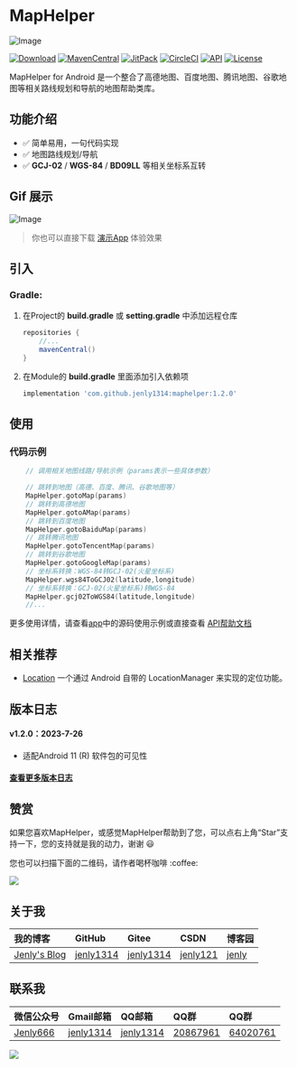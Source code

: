 # MapHelper

![Image](app/src/main/ic_launcher-playstore.png)

[![Download](https://img.shields.io/badge/download-App-blue.svg)](https://raw.githubusercontent.com/jenly1314/MapHelper/master/app/release/app-release.apk)
[![MavenCentral](https://img.shields.io/maven-central/v/com.github.jenly1314/maphelper)](https://repo1.maven.org/maven2/com/github/jenly1314/maphelper/)
[![JitPack](https://jitpack.io/v/jenly1314/MapHelper.svg)](https://jitpack.io/#jenly1314/MapHelper)
[![CircleCI](https://circleci.com/gh/jenly1314/MapHelper.svg?style=svg)](https://circleci.com/gh/jenly1314/MapHelper)
[![API](https://img.shields.io/badge/API-16%2B-blue.svg?style=flat)](https://android-arsenal.com/api?level=16)
[![License](https://img.shields.io/badge/license-MIT-blue.svg)](https://opensource.org/licenses/mit-license.php)

MapHelper for Android 是一个整合了高德地图、百度地图、腾讯地图、谷歌地图等相关路线规划和导航的地图帮助类库。

## 功能介绍
- ✅ 简单易用，一句代码实现
- ✅ 地图路线规划/导航
- ✅ **GCJ-02** / **WGS-84** / **BD09LL** 等相关坐标系互转

## Gif 展示
![Image](GIF.gif)

> 你也可以直接下载 [演示App](https://raw.githubusercontent.com/jenly1314/MapHelper/master/app/release/app-release.apk) 体验效果

## 引入

### Gradle:

1. 在Project的 **build.gradle** 或 **setting.gradle** 中添加远程仓库

    ```gradle
    repositories {
        //...
        mavenCentral()
    }
    ```

2. 在Module的 **build.gradle** 里面添加引入依赖项
    ```gradle
    implementation 'com.github.jenly1314:maphelper:1.2.0'
    ```

## 使用

### 代码示例

```kotlin
    // 调用相关地图线路/导航示例（params表示一些具体参数）

    // 跳转到地图（高德、百度、腾讯、谷歌地图等）
    MapHelper.gotoMap(params)
    // 跳转到高德地图
    MapHelper.gotoAMap(params)
    // 跳转到百度地图
    MapHelper.gotoBaiduMap(params)
    // 跳转腾讯地图
    MapHelper.gotoTencentMap(params)
    // 跳转到谷歌地图
    MapHelper.gotoGoogleMap(params)
    // 坐标系转换：WGS-84转GCJ-02(火星坐标系)
    MapHelper.wgs84ToGCJ02(latitude,longitude)
    // 坐标系转换：GCJ-02(火星坐标系)转WGS-84
    MapHelper.gcj02ToWGS84(latitude,longitude)
    //...
```
更多使用详情，请查看[app](app)中的源码使用示例或直接查看 [API帮助文档](https://jenly1314.github.io/MapHelper/api/)

## 相关推荐

- [Location](https://github.com/jenly1314/Location) 一个通过 Android 自带的 LocationManager 来实现的定位功能。

<!-- end -->

## 版本日志

#### v1.2.0：2023-7-26
*  适配Android 11 (R) 软件包的可见性

#### [查看更多版本日志](CHANGELOG.md)

## 赞赏
如果您喜欢MapHelper，或感觉MapHelper帮助到了您，可以点右上角“Star”支持一下，您的支持就是我的动力，谢谢 :smiley:
<p>您也可以扫描下面的二维码，请作者喝杯咖啡 :coffee:

<div>
   <img src="https://jenly1314.github.io/image/page/rewardcode.png">
</div>

## 关于我

| 我的博客                                                                                | GitHub                                                                                  | Gitee                                                                                  | CSDN                                                                                 | 博客园                                                                            |
|:------------------------------------------------------------------------------------|:----------------------------------------------------------------------------------------|:---------------------------------------------------------------------------------------|:-------------------------------------------------------------------------------------|:-------------------------------------------------------------------------------|
| <a title="我的博客" href="https://jenly1314.github.io" target="_blank">Jenly's Blog</a> | <a title="GitHub开源项目" href="https://github.com/jenly1314" target="_blank">jenly1314</a> | <a title="Gitee开源项目" href="https://gitee.com/jenly1314" target="_blank">jenly1314</a>  | <a title="CSDN博客" href="http://blog.csdn.net/jenly121" target="_blank">jenly121</a>  | <a title="博客园" href="https://www.cnblogs.com/jenly" target="_blank">jenly</a>  |

## 联系我

| 微信公众号        | Gmail邮箱                                                                          | QQ邮箱                                                                              | QQ群                                                                                                                       | QQ群                                                                                                                       |
|:-------------|:---------------------------------------------------------------------------------|:----------------------------------------------------------------------------------|:--------------------------------------------------------------------------------------------------------------------------|:--------------------------------------------------------------------------------------------------------------------------|
| [Jenly666](http://weixin.qq.com/r/wzpWTuPEQL4-ract92-R) | <a title="给我发邮件" href="mailto:jenly1314@gmail.com" target="_blank">jenly1314</a> | <a title="给我发邮件" href="mailto:jenly1314@vip.qq.com" target="_blank">jenly1314</a> | <a title="点击加入QQ群" href="https://qm.qq.com/cgi-bin/qm/qr?k=6_RukjAhwjAdDHEk2G7nph-o8fBFFzZz" target="_blank">20867961</a> | <a title="点击加入QQ群" href="https://qm.qq.com/cgi-bin/qm/qr?k=Z9pobM8bzAW7tM_8xC31W8IcbIl0A-zT" target="_blank">64020761</a> |

<div>
   <img src="https://jenly1314.github.io/image/page/footer.png">
</div>
